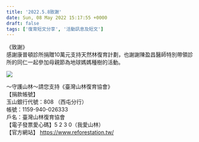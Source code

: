 ```yaml
---
title: '2022.5.8致謝'
date: Sun, 08 May 2022 15:17:55 +0000
draft: false
tags: ['復育短文分享', '活動訊息及短文']
---
```


《致謝》  
感謝康普頓診所捐贈10萬元支持天然林復育計劃，也謝謝陳盈昌醫師特別帶領診所的同仁一起參加母親節為地球媽媽種樹的活動。

![](https://www.reforestation.tw/wp-content/uploads/2022/05/0DAAC9DC-024F-4C3A-8DE0-18200CA30C5F.jpeg)

～守護山林～請您支持《臺灣山林復育協會》  
【捐款帳號】  
玉山銀行代號：808 （西屯分行）  
帳號：1159-940-026333  
戶名：臺灣山林復育協會  
【電子發票愛心碼】5 2 3 0（我愛山林）  
【官方網站】 https://www.reforestation.tw/